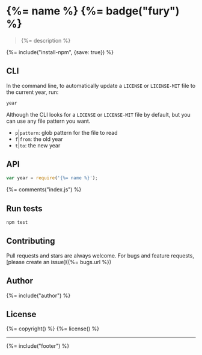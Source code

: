 # {%= name %} {%= badge("fury") %}

> {%= description %}

{%= include("install-npm", {save: true}) %}

## CLI

In the command line, to automatically update a `LICENSE` or `LICENSE-MIT` file to the current year, run:

```bash
year
```

Although the CLI looks for a `LICENSE` or `LICENSE-MIT` file by default, but you can use any file pattern you want.

 - `p`|`pattern`: glob pattern for the file to read
 - `f`|`from`: the old year
 - `t`|`to`: the new year


## API

```js
var year = require('{%= name %}');
```
{%= comments("index.js") %}


## Run tests

```bash
npm test
```

## Contributing
Pull requests and stars are always welcome. For bugs and feature requests, [please create an issue]({%= bugs.url %})

## Author
{%= include("author") %}

## License
{%= copyright() %}
{%= license() %}

***

{%= include("footer") %}